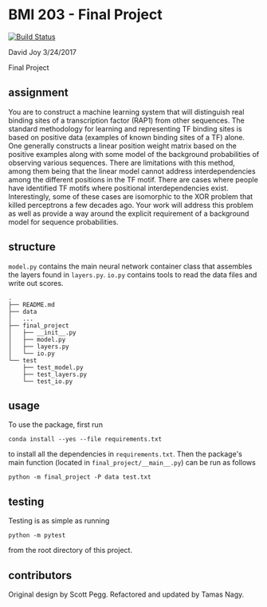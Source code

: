 # BMI 203 - Final Project

[![Build
Status](https://travis-ci.org/david-joy/bmi203-final.svg?branch=master)](https://travis-ci.org/david-joy/bmi203-final)

David Joy 3/24/2017<br/>

Final Project

## assignment

You are to construct a machine learning system that will distinguish real binding sites of a transcription factor (RAP1) from other sequences. The standard methodology for learning and representing TF binding sites is based on positive data (examples of known binding sites of a TF) alone. One generally constructs a linear position weight matrix based on the positive examples along with some model of the background probabilities of observing various sequences. There are limitations with this method, among them being that the linear model cannot address interdependencies among the different positions in the TF motif. There are cases where people have identified TF motifs where positional interdependencies exist. Interestingly, some of these cases are isomorphic to the XOR problem that killed perceptrons a few decades ago. Your work will address this problem as well as provide a way around the explicit requirement of a background model for sequence probabilities.

## structure

`model.py` contains the main neural network container class that assembles the layers found in `layers.py`. `io.py` contains tools to read the data files and write out scores.

```
.
├── README.md
├── data
│   ...
├── final_project
│   ├── __init__.py
│   ├── model.py
│   ├── layers.py
│   └── io.py
└── test
    ├── test_model.py
    ├── test_layers.py
    └── test_io.py
```

## usage

To use the package, first run

```
conda install --yes --file requirements.txt
```

to install all the dependencies in `requirements.txt`. Then the package's
main function (located in `final_project/__main__.py`) can be run as
follows

```
python -m final_project -P data test.txt
```

## testing

Testing is as simple as running

```
python -m pytest
```

from the root directory of this project.


## contributors

Original design by Scott Pegg. Refactored and updated by Tamas Nagy.
